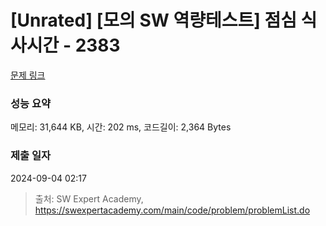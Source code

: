 # [Unrated] [모의 SW 역량테스트] 점심 식사시간 - 2383 

[문제 링크](https://swexpertacademy.com/main/code/problem/problemDetail.do?contestProbId=AV5-BEE6AK0DFAVl) 

### 성능 요약

메모리: 31,644 KB, 시간: 202 ms, 코드길이: 2,364 Bytes

### 제출 일자

2024-09-04 02:17



> 출처: SW Expert Academy, https://swexpertacademy.com/main/code/problem/problemList.do